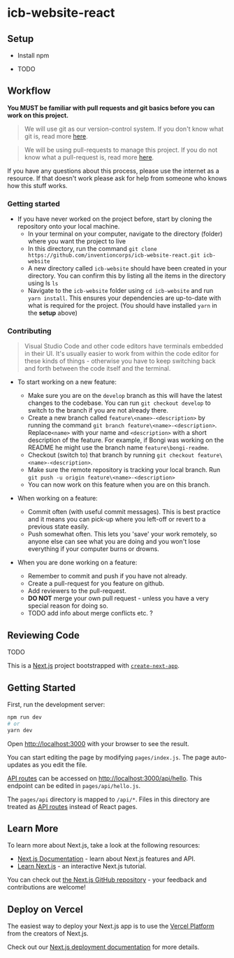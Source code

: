 # icb-website-react

## Setup

- Install npm

- TODO

## Workflow

**You MUST be familiar with pull requests and git basics before you can work on this project.**

> We will use git as our version-control system. If you don't know what git is, read more [here](https://www.freecodecamp.org/news/learn-the-basics-of-git-in-under-10-minutes-da548267cc91/).

> We will be using pull-requests to manage this project. If you do not know what a pull-request is, read more [here](https://learn.co/lessons/github-pull-request-basics).

If you have any questions about this process, please use the internet as a resource. If that doesn't work please ask for help from someone who knows how this stuff works.

### Getting started

- If you have never worked on the project before, start by cloning the repository onto your local machine.
  - In your terminal on your computer, navigate to the directory (folder) where you want the project to live
  - In this directory, run the command `git clone https://github.com/inventioncorps/icb-website-react.git icb-website`
  - A new directory called `icb-website` should have been created in your directory. You can confirm this by listing all the items in the directory using ls `ls`
  - Navigate to the `icb-website` folder using `cd icb-website` and run `yarn install`. This ensures your dependencies are up-to-date with what is required for the project. (You should have installed `yarn` in the **setup** above)

### Contributing

> Visual Studio Code and other code editors have terminals embedded in their UI. It's usually easier to work from within the code editor for these kinds of things - otherwise you have to keep switching back and forth between the code itself and the terminal.

- To start working on a new feature:

  - Make sure you are on the `develop` branch as this will have the latest changes to the codebase. You can run `git checkout develop` to switch to the branch if you are not already there.
  - Create a new branch called `feature\<name>-<description>` by running the command `git branch feature\<name>-<description>`. Replace`<name>` with your name and `<description>` with a short description of the feature. For example, if Bongi was working on the README he might use the branch name `feature\bongi-readme`.
  - Checkout (switch to) that branch by running `git checkout feature\<name>-<description>`.
  - Make sure the remote repository is tracking your local branch. Run `git push -u origin feature\<name>-<description>`
  - You can now work on this feature when you are on this branch.

- When working on a feature:

  - Commit often (with useful commit messages). This is best practice and it means you can pick-up where you left-off or revert to a previous state easily.
  - Push somewhat often. This lets you 'save' your work remotely, so anyone else can see what you are doing and you won't lose everything if your computer burns or drowns.

- When you are done working on a feature:
  - Remember to commit and push if you have not already.
  - Create a pull-request for you feature on github.
  - Add reviewers to the pull-request.
  - **DO NOT** merge your own pull request - unless you have a very special reason for doing so.
  - TODO add info about merge conflicts etc. ?

## Reviewing Code

TODO

This is a [Next.js](https://nextjs.org/) project bootstrapped with [`create-next-app`](https://github.com/vercel/next.js/tree/canary/packages/create-next-app).

## Getting Started

First, run the development server:

```bash
npm run dev
# or
yarn dev
```

Open [http://localhost:3000](http://localhost:3000) with your browser to see the result.

You can start editing the page by modifying `pages/index.js`. The page auto-updates as you edit the file.

[API routes](https://nextjs.org/docs/api-routes/introduction) can be accessed on [http://localhost:3000/api/hello](http://localhost:3000/api/hello). This endpoint can be edited in `pages/api/hello.js`.

The `pages/api` directory is mapped to `/api/*`. Files in this directory are treated as [API routes](https://nextjs.org/docs/api-routes/introduction) instead of React pages.

## Learn More

To learn more about Next.js, take a look at the following resources:

- [Next.js Documentation](https://nextjs.org/docs) - learn about Next.js features and API.
- [Learn Next.js](https://nextjs.org/learn) - an interactive Next.js tutorial.

You can check out [the Next.js GitHub repository](https://github.com/vercel/next.js/) - your feedback and contributions are welcome!

## Deploy on Vercel

The easiest way to deploy your Next.js app is to use the [Vercel Platform](https://vercel.com/new?utm_medium=default-template&filter=next.js&utm_source=create-next-app&utm_campaign=create-next-app-readme) from the creators of Next.js.

Check out our [Next.js deployment documentation](https://nextjs.org/docs/deployment) for more details.
